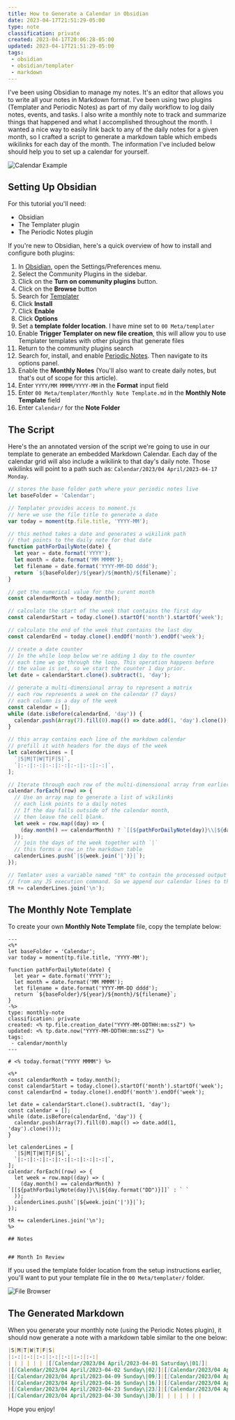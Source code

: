 ```yaml
---
title: How to Generate a Calendar in Obsidian
date: 2023-04-17T21:51:29-05:00
type: note
classification: private
created: 2023-04-17T20:06:28-05:00
updated: 2023-04-17T21:51:29-05:00
tags:
 - obsidian
 - obsidian/templater
 - markdown
---
```


I've been using Obsidian to manage my notes. It's an editor that allows you to write all your notes in Markdown format. I've been using two plugins (Templater and Periodic Notes) as part of my daily workflow to log daily notes, events, and tasks. I also write a monthly note to track and summarize things that happened and what I accomplished throughout the month. I wanted a nice way to easily link back to any of the daily notes for a given month, so I crafted a script to generate a markdown table which embeds wikilinks for each day of the month. The information I've included below should help you to set up a calendar for yourself.

![Calendar Example](./calendar-example.png "Screenshot showing the markdown table calendar")

## Setting Up Obsidian

For this tutorial you'll need:

- Obsidian
- The Templater plugin
- The Periodic Notes plugin

If you're new to Obsidian, here's a quick overview of how to install and configure both plugins:

1. In [Obsidian](https://obsidian.md/), open the Settings/Preferences menu.
2. Select the Community Plugins in the sidebar.
3. Click on the **Turn on community plugins** button.
4. Click on the **Browse** button
5. Search for [Templater](https://github.com/SilentVoid13/Templater)
6. Click **Install**
7. Click **Enable**
8. Click **Options**
9. Set a **template folder location**. I have mine set to `00 Meta/templater`
10. Enable **Trigger Templater on new file creation**, this will allow you to use Templater templates with other plugins that generate files
11. Return to the community plugins search
12. Search for, install, and enable [Periodic Notes](https://github.com/liamcain/obsidian-periodic-notes). Then navigate to its options panel.
13. Enable the **Monthly Notes** (You'll also want to create daily notes, but that's out of scope for this article).
14. Enter `YYYY/MM MMMM/YYYY-MM` in the **Format** input field
15. Enter `00 Meta/templater/Monthly Note Template.md` in the **Monthly Note Template** field
16. Enter `Calendar/` for the **Note Folder**

## The Script

Here's the an annotated version of the script we're going to use in our template to generate an embedded Markdown Calendar. Each day of the calendar grid will also include a wikilink to that day's daily note. Those wikilinks will point to a path such as: `Calendar/2023/04 April/2023-04-17 Monday`.

```javascript
// stores the base folder path where your periodic notes live
let baseFolder = 'Calendar';

// Templater provides access to moment.js
// here we use the file title to generate a date
var today = moment(tp.file.title, 'YYYY-MM');

// this method takes a date and generates a wikilink path
// that points to the daily note for that date
function pathForDailyNote(date) {
  let year = date.format('YYYY');
  let month = date.format('MM MMMM');
  let filename = date.format('YYYY-MM-DD dddd');
  return `${baseFolder}/${year}/${month}/${filename}`;
}

// get the numerical value for the curent month
const calendarMonth = today.month();

// calculate the start of the week that contains the first day
const calendarStart = today.clone().startOf('month').startOf('week');

// calculate the end of the week that contains the last day
const calendarEnd = today.clone().endOf('month').endOf('week');

// create a date counter
// In the while loop below we're adding 1 day to the counter
// each time we go through the loop. This operation happens before
// the value is set, so we start the counter 1 day prior.
let date = calendarStart.clone().subtract(1, 'day');

// generate a multi-dimensional array to represent a matrix
// each row represents a week on the calendar (7 days)
// each column is a day of the week
const calendar = [];
while (date.isBefore(calendarEnd, 'day')) {
  calendar.push(Array(7).fill(0).map(() => date.add(1, 'day').clone()));
}

// this array contains each line of the markdown calendar
// prefill it with headers for the days of the week
let calenderLines = [
  `|S|M|T|W|T|F|S|`,
  `|:-:|:-:|:-:|:-:|:-:|:-:|:-:|`,
];

// Iterate through each row of the multi-dimensional array from earlier
calendar.forEach((row) => {
  // Use an array map to generate a list of wikilinks
  // each link points to a daily notes
  // If the day falls outside of the calendar month,
  // then leave the cell blank.
  let week = row.map((day) => (
    (day.month() == calendarMonth) ? `[[${pathForDailyNote(day)}\\|${day.format("DD")}]]` : ` `
  ));
  // join the days of the week together with `|`
  // this forms a row in the markdown table
  calenderLines.push(`|${week.join('|')}|`);
});

// Temlater uses a variable named "tR" to contain the processed output
// from any JS execution command. So we append our calendar lines to that.
tR += calenderLines.join('\n');
```

## The Monthly Note Template

To create your own **Monthly Note Template** file, copy the template below:

```text
---
<%*
let baseFolder = 'Calendar';
var today = moment(tp.file.title, 'YYYY-MM');

function pathForDailyNote(date) {
  let year = date.format('YYYY');
  let month = date.format('MM MMMM');
  let filename = date.format('YYYY-MM-DD dddd');
  return `${baseFolder}/${year}/${month}/${filename}`;
}
-%>
type: monthly-note
classification: private
created: <% tp.file.creation_date("YYYY-MM-DDTHH:mm:ssZ") %>
updated: <% tp.date.now("YYYY-MM-DDTHH:mm:ssZ") %>
tags:
 - calendar/monthly
---

# <% today.format("YYYY MMMM") %>

<%*
const calendarMonth = today.month();
const calendarStart = today.clone().startOf('month').startOf('week');
const calendarEnd = today.clone().endOf('month').endOf('week');

let date = calendarStart.clone().subtract(1, 'day');
const calendar = [];
while (date.isBefore(calendarEnd, 'day')) {
  calendar.push(Array(7).fill(0).map(() => date.add(1, 'day').clone()));
}

let calenderLines = [
  `|S|M|T|W|T|F|S|`,
  `|:-:|:-:|:-:|:-:|:-:|:-:|:-:|`,
];
calendar.forEach((row) => {
  let week = row.map((day) => (
    (day.month() == calendarMonth) ? `[[${pathForDailyNote(day)}\\|${day.format("DD")}]]` : ` `
  ));
  calenderLines.push(`|${week.join('|')}|`);
});

tR += calenderLines.join('\n');
%>

## Notes


## Month In Review

```

If you used the template folder location from the setup instructions earlier, you'll want to put your template file in the `00 Meta/templater/` folder.

![File Browser](./file-browser.png "Screenshot showing the folder structure")

## The Generated Markdown

When you generate your monthly note (using the Periodic Notes plugin), it should now generate a note with a markdown table similar to the one below:

```markdown
|S|M|T|W|T|F|S|
|:-:|:-:|:-:|:-:|:-:|:-:|:-:|
| | | | | | |[[Calendar/2023/04 April/2023-04-01 Saturday\|01]]|
|[[Calendar/2023/04 April/2023-04-02 Sunday\|02]]|[[Calendar/2023/04 April/2023-04-03 Monday\|03]]|[[Calendar/2023/04 April/2023-04-04 Tuesday\|04]]|[[Calendar/2023/04 April/2023-04-05 Wednesday\|05]]|[[Calendar/2023/04 April/2023-04-06 Thursday\|06]]|[[Calendar/2023/04 April/2023-04-07 Friday\|07]]|[[Calendar/2023/04 April/2023-04-08 Saturday\|08]]|
|[[Calendar/2023/04 April/2023-04-09 Sunday\|09]]|[[Calendar/2023/04 April/2023-04-10 Monday\|10]]|[[Calendar/2023/04 April/2023-04-11 Tuesday\|11]]|[[Calendar/2023/04 April/2023-04-12 Wednesday\|12]]|[[Calendar/2023/04 April/2023-04-13 Thursday\|13]]|[[Calendar/2023/04 April/2023-04-14 Friday\|14]]|[[Calendar/2023/04 April/2023-04-15 Saturday\|15]]|
|[[Calendar/2023/04 April/2023-04-16 Sunday\|16]]|[[Calendar/2023/04 April/2023-04-17 Monday\|17]]|[[Calendar/2023/04 April/2023-04-18 Tuesday\|18]]|[[Calendar/2023/04 April/2023-04-19 Wednesday\|19]]|[[Calendar/2023/04 April/2023-04-20 Thursday\|20]]|[[Calendar/2023/04 April/2023-04-21 Friday\|21]]|[[Calendar/2023/04 April/2023-04-22 Saturday\|22]]|
|[[Calendar/2023/04 April/2023-04-23 Sunday\|23]]|[[Calendar/2023/04 April/2023-04-24 Monday\|24]]|[[Calendar/2023/04 April/2023-04-25 Tuesday\|25]]|[[Calendar/2023/04 April/2023-04-26 Wednesday\|26]]|[[Calendar/2023/04 April/2023-04-27 Thursday\|27]]|[[Calendar/2023/04 April/2023-04-28 Friday\|28]]|[[Calendar/2023/04 April/2023-04-29 Saturday\|29]]|
|[[Calendar/2023/04 April/2023-04-30 Sunday\|30]]| | | | | | |
```

Hope you enjoy!

